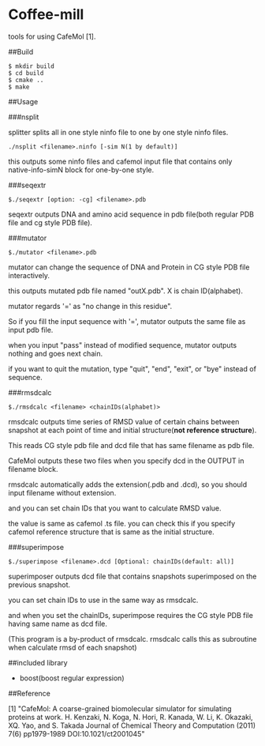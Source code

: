 Coffee-mill
====

tools for using CafeMol [1].

##Build

    $ mkdir build
    $ cd build
    $ cmake ..
    $ make

##Usage

###nsplit

splitter splits all in one style ninfo file to one by one style ninfo files.

`./nsplit <filename>.ninfo [-sim N(1 by default)]`

this outputs some ninfo files and cafemol input file that contains only native-info-simN block for one-by-one style.

###seqextr

`$./seqextr [option: -cg] <filename>.pdb`

seqextr outputs DNA and amino acid sequence in pdb file(both regular PDB file and cg style PDB file).

###mutator

`$./mutator <filename>.pdb`

mutator can change the sequence of DNA and Protein in CG style PDB file interactively.

this outputs mutated pdb file named "outX.pdb". X is chain ID(alphabet).

mutator regards '=' as "no change in this residue".

So if you fill the input sequence with '=', mutator outputs the same file as input pdb file.

when you input "pass" instead of modified sequence, mutator outputs nothing and goes next chain.

if you want to quit the mutation, type "quit", "end", "exit", or "bye" instead of sequence.

###rmsdcalc

`$./rmsdcalc <filename> <chainIDs(alphabet)>`

rmsdcalc outputs time series of RMSD value of certain chains between snapshot at each point of time and initial structure(__not reference structure__).

This reads CG style pdb file and dcd file that has same filename as pdb file.

CafeMol outputs these two files when you specify dcd in the OUTPUT in filename block.

rmsdcalc automatically adds the extension(.pdb and .dcd), so you should input filename without extension.

and you can set chain IDs that you want to calculate RMSD value. 

the value is same as cafemol .ts file. you can check this if you specify cafemol reference structure that is same as the initial structure.

###superimpose

`$./superimpose <filename>.dcd [Optional: chainIDs(default: all)]`

superimposer outputs dcd file that contains snapshots superimposed on the previous snapshot.

you can set chain IDs to use in the same way as rmsdcalc.

and when you set the chainIDs, superimpose requires the CG style PDB file having same name as dcd file.

(This program is a by-product of rmsdcalc. rmsdcalc calls this as subroutine when calculate rmsd of each snapshot)

##included library

- boost(boost regular expression)

##Reference

[1] "CafeMol: A coarse-grained biomolecular simulator for simulating proteins at work. H. Kenzaki, N. Koga, N. Hori, R. Kanada, W. Li, K. Okazaki, XQ. Yao, and S. Takada Journal of Chemical Theory and Computation (2011) 7(6) pp1979-1989 DOI:10.1021/ct2001045"
